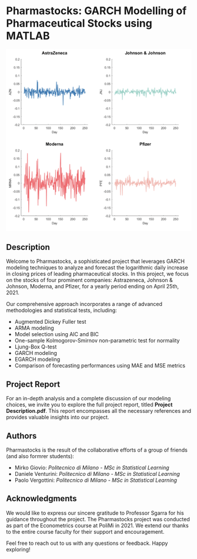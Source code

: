 # Pharmastocks: GARCH Modelling of Pharmaceutical Stocks using MATLAB

![Pharmastocks Banner](./Graphs.png)

## Description

Welcome to Pharmastocks, a sophisticated project that leverages GARCH modeling techniques to analyze and forecast the logarithmic daily increase in closing prices of leading pharmaceutical stocks. In this project, we focus on the stocks of four prominent companies: Astrazeneca, Johnson & Johnson, Moderna, and Pfizer, for a yearly period ending on April 25th, 2021.

Our comprehensive approach incorporates a range of advanced methodologies and statistical tests, including:

- Augmented Dickey Fuller test
- ARMA modeling
- Model selection using AIC and BIC
- One-sample Kolmogorov-Smirnov non-parametric test for normality
- Ljung-Box Q-test
- GARCH modeling
- EGARCH modeling
- Comparison of forecasting performances using MAE and MSE metrics

## Project Report

For an in-depth analysis and a complete discussion of our modeling choices, we invite you to explore the full project report, titled **Project Description.pdf**. This report encompasses all the necessary references and provides valuable insights into our project.

## Authors

Pharmastocks is the result of the collaborative efforts of a group of friends (and also formrer students):

- Mirko Giovio: *Politecnico di Milano - MSc in Statistical Learning*
- Daniele Venturini: *Politecnico di Milano - MSc in Statistical Learning*
- Paolo Vergottini: *Politecnico di Milano - MSc in Statistical Learning*

## Acknowledgments

We would like to express our sincere gratitude to Professor Sgarra for his guidance throughout the project. The Pharmastocks project was conducted as part of the Econometrics course at PoliMi in 2021. We extend our thanks to the entire course faculty for their support and encouragement.

Feel free to reach out to us with any questions or feedback. Happy exploring!
